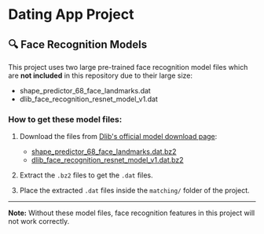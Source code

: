 # Dating App Project

## 🔍 Face Recognition Models

This project uses two large pre-trained face recognition model files which are **not included** in this repository due to their large size:

- shape_predictor_68_face_landmarks.dat
- dlib_face_recognition_resnet_model_v1.dat

### How to get these model files:

1. Download the files from [Dlib's official model download page](http://dlib.net/files/):
   - [shape_predictor_68_face_landmarks.dat.bz2](http://dlib.net/files/shape_predictor_68_face_landmarks.dat.bz2)
   - [dlib_face_recognition_resnet_model_v1.dat.bz2](http://dlib.net/files/dlib_face_recognition_resnet_model_v1.dat.bz2)

2. Extract the `.bz2` files to get the `.dat` files.

3. Place the extracted `.dat` files inside the `matching/` folder of the project.

---

**Note:** Without these model files, face recognition features in this project will not work correctly.

